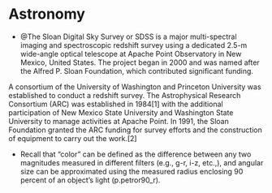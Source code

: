 # Astronomy
- @The Sloan Digital Sky Survey or SDSS is a major multi-spectral imaging and spectroscopic redshift survey using a dedicated 2.5-m wide-angle optical telescope at Apache Point Observatory in New Mexico, United States. The project began in 2000 and was named after the Alfred P. Sloan Foundation, which contributed significant funding.

A consortium of the University of Washington and Princeton University was established to conduct a redshift survey. The Astrophysical Research Consortium (ARC) was established in 1984[1] with the additional participation of New Mexico State University and Washington State University to manage activities at Apache Point. In 1991, the Sloan Foundation granted the ARC funding for survey efforts and the construction of equipment to carry out the work.[2]
- Recall that “color” can be defined as the difference between any two magnitudes measured in different filters (e.g., g-r, i-z, etc.,), and angular size can be approximated using the measured radius enclosing 90 percent of an object’s light (p.petror90_r).
